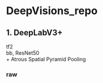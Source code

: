 # DeepVisions_repo

## 1. DeepLabV3+
tf2 \
bb, ResNet50 \
\+ Atrous Spatial Pyramid Pooling

### raw
